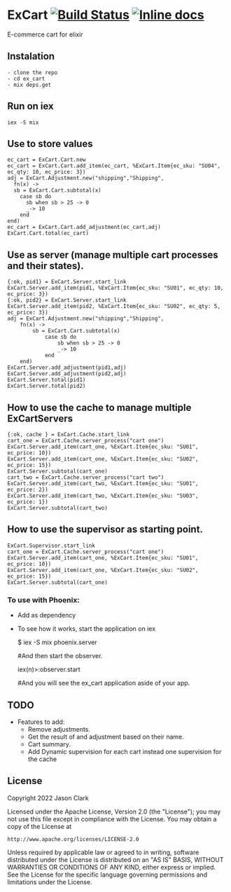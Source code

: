 # ExCart [![Build Status](https://travis-ci.org/data-twister/ex_cart.svg?branch=master)](https://travis-ci.org/data-twister/ex_cart) [![Inline docs](http://inch-ci.org/github/data-twister/ex_cart.svg?branch=master)](http://inch-ci.org/github/data-twister/ex_cart)

E-commerce cart for elixir

## Instalation

    - clone the repo
    - cd ex_cart
    - mix deps.get

## Run on iex

    iex -S mix

## Use to store values 

    ec_cart = ExCart.Cart.new
    ec_cart = ExCart.Cart.add_item(ec_cart, %ExCart.Item{ec_sku: "SU04", ec_qty: 10, ec_price: 3})
    adj = ExCart.Adjustment.new("shipping","Shipping",
      fn(x) ->
      sb = ExCart.Cart.subtotal(x)
        case sb do
          sb when sb > 25 -> 0
          _-> 10
        end
    end)
    ec_cart = ExCart.Cart.add_adjustment(ec_cart,adj)
    ExCart.Cart.total(ec_cart)

## Use as server (manage multiple cart processes and their states).

    {:ok, pid1} = ExCart.Server.start_link
    ExCart.Server.add_item(pid1, %ExCart.Item{ec_sku: "SU01", ec_qty: 10, ec_price: 3})
    {:ok, pid2} = ExCart.Server.start_link
    ExCart.Server.add_item(pid2, %ExCart.Item{ec_sku: "SU02", ec_qty: 5, ec_price: 3})
    adj = ExCart.Adjustment.new("shipping","Shipping",
        fn(x) ->
            sb = ExCart.Cart.subtotal(x)
                case sb do
                    sb when sb > 25 -> 0
                    _-> 10
                end
        end)
    ExCart.Server.add_adjustment(pid1,adj)
    ExCart.Server.add_adjustment(pid2,adj)
    ExCart.Server.total(pid1)
    ExCart.Server.total(pid2)

## How to use the cache to manage multiple ExCartServers

    {:ok, cache } = ExCart.Cache.start_link
    cart_one = ExCart.Cache.server_process("cart one")
    ExCart.Server.add_item(cart_one, %ExCart.Item{ec_sku: "SU01", ec_price: 10})
    ExCart.Server.add_item(cart_one, %ExCart.Item{ec_sku: "SU02", ec_price: 15})
    ExCart.Server.subtotal(cart_one)
    cart_two = ExCart.Cache.server_process("cart two")
    ExCart.Server.add_item(cart_two, %ExCart.Item{ec_sku: "SU01", ec_price: 2})
    ExCart.Server.add_item(cart_two, %ExCart.Item{ec_sku: "SU03", ec_price: 1})
    ExCart.Server.subtotal(cart_two)

## How to use the supervisor as starting point.

    ExCart.Supervisor.start_link
    cart_one = ExCart.Cache.server_process("cart one")
    ExCart.Server.add_item(cart_one, %ExCart.Item{ec_sku: "SU01", ec_price: 10})
    ExCart.Server.add_item(cart_one, %ExCart.Item{ec_sku: "SU02", ec_price: 15})
    ExCart.Server.subtotal(cart_one)

### To use with Phoenix:
  - Add as dependency 
  - To see how it works, start the application on iex
  
      $ iex -S mix phoenix.server
      
      #And then start the observer.
      
      iex(n)>:observer.start
        
      #And you will see the ex_cart application aside of your app.

## TODO

  - Features to add:
    * Remove adjustments.
    * Get the result of and adjustment based on their name.
    * Cart summary.
    * Add Dynamic supervision for each cart instead one supervision for the
      cache

## License

Copyright 2022 Jason Clark

Licensed under the Apache License, Version 2.0 (the "License");
you may not use this file except in compliance with the License.
You may obtain a copy of the License at

    http://www.apache.org/licenses/LICENSE-2.0

Unless required by applicable law or agreed to in writing, software
distributed under the License is distributed on an "AS IS" BASIS,
WITHOUT WARRANTIES OR CONDITIONS OF ANY KIND, either express or implied.
See the License for the specific language governing permissions and
limitations under the License.
